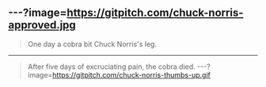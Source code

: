 ---?image=https://gitpitch.com/chuck-norris-approved.jpg
---
> One day a cobra bit Chuck Norris's leg.
---
> After five days of excruciating pain, the cobra died.
---?image=https://gitpitch.com/chuck-norris-thumbs-up.gif
